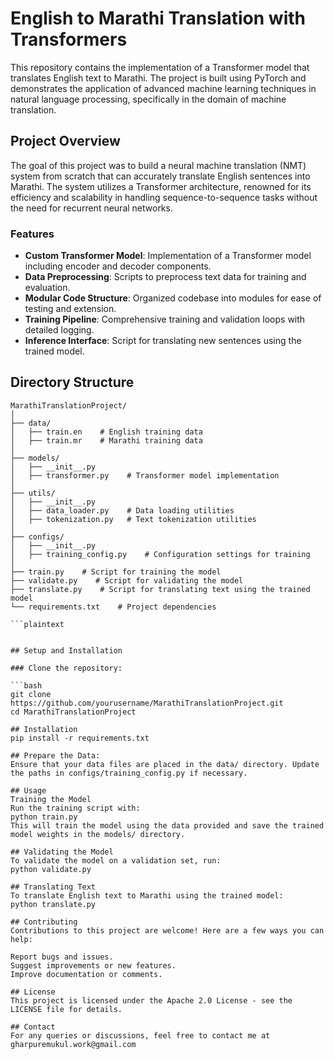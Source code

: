 # English to Marathi Translation with Transformers

This repository contains the implementation of a Transformer model that translates English text to Marathi. The project is built using PyTorch and demonstrates the application of advanced machine learning techniques in natural language processing, specifically in the domain of machine translation.

## Project Overview

The goal of this project was to build a neural machine translation (NMT) system from scratch that can accurately translate English sentences into Marathi. The system utilizes a Transformer architecture, renowned for its efficiency and scalability in handling sequence-to-sequence tasks without the need for recurrent neural networks.

### Features

- **Custom Transformer Model**: Implementation of a Transformer model including encoder and decoder components.
- **Data Preprocessing**: Scripts to preprocess text data for training and evaluation.
- **Modular Code Structure**: Organized codebase into modules for ease of testing and extension.
- **Training Pipeline**: Comprehensive training and validation loops with detailed logging.
- **Inference Interface**: Script for translating new sentences using the trained model.

## Directory Structure

```plaintext
MarathiTranslationProject/
│
├── data/
│   ├── train.en    # English training data
│   ├── train.mr    # Marathi training data
│
├── models/
│   ├── __init__.py
│   ├── transformer.py    # Transformer model implementation
│
├── utils/
│   ├── __init__.py
│   ├── data_loader.py    # Data loading utilities
│   ├── tokenization.py   # Text tokenization utilities
│
├── configs/
│   ├── __init__.py
│   ├── training_config.py    # Configuration settings for training
│
├── train.py    # Script for training the model
├── validate.py    # Script for validating the model
├── translate.py    # Script for translating text using the trained model
└── requirements.txt    # Project dependencies

```plaintext


## Setup and Installation

### Clone the repository:

```bash
git clone https://github.com/yourusername/MarathiTranslationProject.git
cd MarathiTranslationProject

## Installation
pip install -r requirements.txt

## Prepare the Data:
Ensure that your data files are placed in the data/ directory. Update the paths in configs/training_config.py if necessary.

## Usage
Training the Model
Run the training script with:
python train.py
This will train the model using the data provided and save the trained model weights in the models/ directory.

## Validating the Model
To validate the model on a validation set, run:
python validate.py

## Translating Text
To translate English text to Marathi using the trained model:
python translate.py

## Contributing
Contributions to this project are welcome! Here are a few ways you can help:

Report bugs and issues.
Suggest improvements or new features.
Improve documentation or comments.

## License
This project is licensed under the Apache 2.0 License - see the LICENSE file for details.

## Contact
For any queries or discussions, feel free to contact me at gharpuremukul.work@gmail.com





